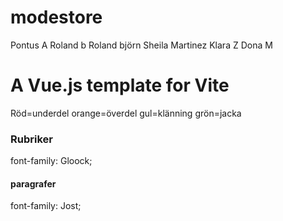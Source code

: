 # modestore

Pontus A
Roland b
Roland björn
Sheila Martinez
Klara Z
Dona M

# A Vue.js template for Vite

Röd=underdel
orange=överdel
gul=klänning
grön=jacka

### Rubriker

font-family: Gloock;

#### paragrafer

font-family: Jost;
